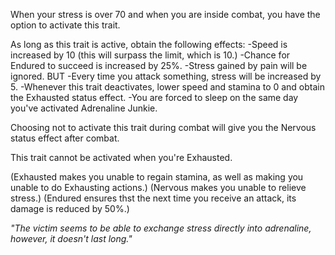 When your stress is over 70 and when you are inside combat, you have the option to activate this trait. 

As long as this trait is active, obtain the following effects:
-Speed is increased by 10 (this will surpass the limit, which is 10.)
-Chance for Endured to succeed is increased by 25%.
-Stress gained by pain will be ignored.
BUT
-Every time you attack something, stress will be increased by 5.
-Whenever this trait deactivates, lower speed and stamina to 0 and obtain the Exhausted status effect.
-You are forced to sleep on the same day you've activated Adrenaline Junkie.

Choosing not to activate this trait during combat will give you the Nervous status effect after combat.

This trait cannot be activated when you're Exhausted.

(Exhausted makes you unable to regain stamina, as well as making you unable to do Exhausting actions.)
(Nervous makes you unable to relieve stress.)
(Endured ensures thst the next time you receive an attack, its damage is reduced by 50%.)

*"The victim seems to be able to exchange stress directly into adrenaline, however, it doesn't last long."*

